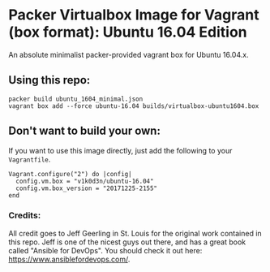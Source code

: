 # Packer Virtualbox Image for Vagrant (box format): Ubuntu 16.04 Edition

An absolute minimalist packer-provided vagrant box for Ubuntu 16.04.x.

## Using this repo:

```
packer build ubuntu_1604_minimal.json 
vagrant box add --force ubuntu-16.04 builds/virtualbox-ubuntu1604.box
```

## Don't want to build your own:

If you want to use this image directly, just add the following to your `Vagrantfile`.

```
Vagrant.configure("2") do |config|
  config.vm.box = "v1k0d3n/ubuntu-16.04"
  config.vm.box_version = "20171225-2155"
end
```

### Credits:
All credit goes to Jeff Geerling in St. Louis for the original work contained in this repo. Jeff is one of the nicest guys out there, and has a great book called "Ansible for DevOps". You should check it out here: https://www.ansiblefordevops.com/.
